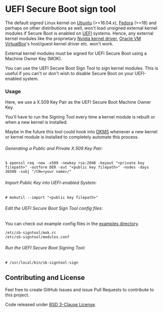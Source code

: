# UEFI Secure Boot sign tool

The default signed Linux kernel on [Ubuntu](https://www.ubuntu.com/) (>=16.04.x), [Fedora](https://getfedora.org/) (>=18) and perhaps on other distributions as well, won't load unsigned external kernel modules if Secure Boot is enabled on [UEFI](https://en.wikipedia.org/wiki/Unified_Extensible_Firmware_Interface) systems.
Hence, any external kernel modules like the proprietary [Nvidia kernel driver](https://www.nvidia.com/object/unix.html), [Oracle VM VirtualBox](https://www.virtualbox.org/)'s host/guest kernel driver etc. won't work.

External kernel modules must be signed for UEFI Secure Boot using a Machine Owner Key (MOK).

You can use the UEFI Secure Boot Sign Tool to sign kernel modules.
This is useful if you can't or don't wish to disable Secure Boot on your UEFI-enabled system.

### Usage

Here, we use a X.509 Key Pair as the UEFI Secure Boot Machine Owner Key.

You'll have to run the Signing Tool every time a kernel module is rebuilt or when a new kernel is installed.

Maybe in the future this tool could hook into [DKMS](https://github.com/dell/dkms) whenever a new kernel or kernel module is installed to completely automate this process.

###### Generating a Public and Private X.509 Key Pair:

    $ openssl req -new -x509 -newkey rsa:2048 -keyout "<private key filepath>" -outform DER -out "<public key filepath>" -nodes -days 36500 -subj "/CN=<your name>/"

###### Import Public Key into UEFI-enabled System:

    # mokutil --import "<public key filepath>"

###### Edit the UEFI Secure Boot Sign Tool config files:

You can check out example config files in the [examples directory](https://github.com/aneesh-neelam/uefi-sb-signtool/tree/master/examples).

    /etc/sb-signtool/mok.rc
    /etc/sb-signtool/modules.conf

###### Run the UEFI Secure Boot Signing Tool:

    # /usr/local/bin/sb-signtool-sign

## Contributing and License

Feel free to create GitHub Issues and issue Pull Requests to contribute to this project.

Code released under [BSD 3-Clause License](https://github.com/aneesh-neelam/uefi-sb-signtool/blob/master/LICENSE).
